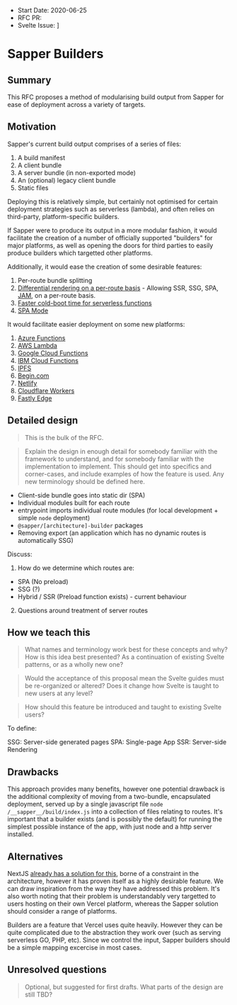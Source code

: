 - Start Date: 2020-06-25
- RFC PR: 
- Svelte Issue: ]

# Sapper Builders

## Summary

This RFC proposes a method of modularising build output from Sapper for ease of deployment across a variety of targets.

## Motivation

Sapper's current build output comprises of a series of files:

1. A build manifest
1. A client bundle
1. A server bundle (in non-exported mode)
1. An (optional) legacy client bundle
1. Static files

Deploying this is relatively simple, but certainly not optimised for certain deployment strategies such as serverless (lambda), and often relies on third-party, platform-specific builders.

If Sapper were to produce its output in a more modular fashion, it would facilitate the creation of a number of officially supported "builders" for major platforms, as well as opening the doors for third parties to easily produce builders which targetted other platforms.

Additionally, it would ease the creation of some desirable features:

1. Per-route bundle splitting
1. [Differential rendering on a per-route basis](https://github.com/sveltejs/sapper/issues/1324) - Allowing SSR, SSG, SPA, [JAM](https://github.com/sveltejs/sapper/issues/1093), on a per-route basis.
1. [Faster cold-boot time for serverless functions](https://github.com/sveltejs/sapper/issues/356)
1. [SPA Mode](https://github.com/sveltejs/sapper/issues/383)

It would facilitate easier deployment on some new platforms:

1. [Azure Functions](https://azure.microsoft.com/en-gb/services/functions)
1. [AWS Lambda](https://aws.amazon.com/lambda/)
1. [Google Cloud Functions](https://cloud.google.com/functions)
1. [IBM Cloud Functions](https://www.ibm.com/uk-en/cloud/functions)
1. [IPFS](https://ipfs.io/)
1. [Begin.com](https://begin.com/)
1. [Netlify](https://www.netlify.com/)
1. [Cloudflare Workers](https://blog.cloudflare.com/introducing-cloudflare-workers/)
1. [Fastly Edge](https://www.fastly.com/products/edge-compute)

## Detailed design

> This is the bulk of the RFC.

> Explain the design in enough detail for somebody
familiar with the framework to understand, and for somebody familiar with the
implementation to implement. This should get into specifics and corner-cases,
and include examples of how the feature is used. Any new terminology should be
defined here.

* Client-side bundle goes into static dir (SPA)
* Individual modules built for each route
* entrypoint imports individual route modules (for local development + simple `node` deployment)
* `@sapper/[architecture]-builder` packages
* Removing export (an application which has no dynamic routes is automatically SSG)

Discuss:

1. How do we determine which routes are:
  * SPA (No preload)
  * SSG (?)
  * Hybrid / SSR (Preload function exists) - current behaviour

2. Questions around treatment of server routes

## How we teach this

> What names and terminology work best for these concepts and why? How is this
idea best presented? As a continuation of existing Svelte patterns, or as a
wholly new one?

> Would the acceptance of this proposal mean the Svelte guides must be
re-organized or altered? Does it change how Svelte is taught to new users
at any level?

> How should this feature be introduced and taught to existing Svelte
users?

To define:

SSG: Server-side generated pages
SPA: Single-page App
SSR: Server-side Rendering

## Drawbacks

This approach provides many benefits, however one potential drawback is the additional complexity of moving from a two-bundle, encapsulated deployment, served up by a single javascript file `node /__sapper__/build/index.js` into a collection of files relating to routes. It's important that a builder exists (and is possibly the default) for running the simplest possible instance of the app, with just node and a http server installed.

## Alternatives

NextJS [already has a solution for this](https://github.com/vercel/next.js/issues/9524), borne of a constraint in the architecture, however it has proven itself as a highly desirable feature. We can draw inspiration from the way they have addressed this problem. It's also worth noting that their problem is understandably very targetted to users hosting on their own Vercel platform, whereas the Sapper solution should consider a range of platforms.

Builders are a feature that Vercel uses quite heavily. However they can be quite complicated due to the abstraction they work over (such as serving serverless GO, PHP, etc). Since we control the input, Sapper builders should be a simple mapping excercise in most cases.

## Unresolved questions

> Optional, but suggested for first drafts. What parts of the design are still
TBD?